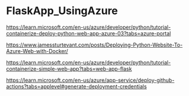 # FlaskApp_UsingAzure

https://learn.microsoft.com/en-us/azure/developer/python/tutorial-containerize-deploy-python-web-app-azure-03?tabs=azure-portal

https://www.jamessturtevant.com/posts/Deploying-Python-Website-To-Azure-Web-with-Docker/

https://learn.microsoft.com/en-us/azure/developer/python/tutorial-containerize-simple-web-app?tabs=web-app-flask

https://learn.microsoft.com/en-us/azure/app-service/deploy-github-actions?tabs=applevel#generate-deployment-credentials
